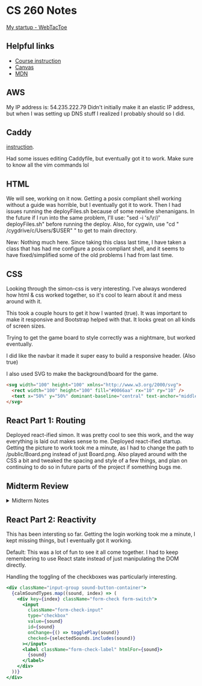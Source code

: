 # CS 260 Notes

[My startup - WebTacToe](https://mfcs260.click)

## Helpful links

- [Course instruction](https://github.com/webprogramming260)
- [Canvas](https://byu.instructure.com)
- [MDN](https://developer.mozilla.org)

## AWS

My IP address is: 54.235.222.79
Didn't initially make it an elastic IP address, but when I was setting up DNS stuff I realized I probably should so I did.

## Caddy

[instruction](https://github.com/webprogramming260/.github/blob/main/profile/webServers/https/https.md).

Had some issues editing Caddyfile, but eventually got it to work. Make sure to know all the vim commands lol

## HTML

We will see, working on it now. Getting a posix compliant shell working without a guide was horrible, but I eventually got it to work. Then I had issues running the deployFiles.sh because of some newline shenanigans. In the future if I run into the same problem, I'll use: "sed -i 's/\r//' deployFiles.sh" before running the deploy. Also, for cygwin, use "cd " /cygdrive/c/Users/$USER" " to get to main directory.

New: Nothing much here. Since taking this class last time, I have taken a class that has had me configure a posix compliant shell, and it seems to have fixed/simplified some of the old problems I had from last time.

## CSS

Looking through the simon-css is very interesting. I've always wondered how html & css worked together, so it's cool to learn about it and mess around with it.

This took a couple hours to get it how I wanted (true). It was important to make it responsive and Bootstrap helped with that. It looks great on all kinds of screen sizes.

Trying to get the game board to style correctly was a nightmare, but worked eventually.

I did like the navbar it made it super easy to build a responsive header. (Also true)

I also used SVG to make the background/board for the game.

```html
<svg width="100" height="100" xmlns="http://www.w3.org/2000/svg">
  <rect width="100" height="100" fill="#0066aa" rx="10" ry="10" />
  <text x="50%" y="50%" dominant-baseline="central" text-anchor="middle" font-size="72" font-family="Arial" fill="white">C</text>
</svg>
```

## React Part 1: Routing

Deployed react-ified simon. It was pretty cool to see this work, and the way everything is laid out makes sense to me. 
Deployed react-ified startup. Getting the picture to work took me a minute, as I had to change the path to /public/Board.png instead of just Board.png. Also played around with the CSS a bit and tweaked the spacing and style of a few things, and plan on continuing to do so in future parts of the project if something bugs me.

## Midterm Review
<details>
  <summary>Midterm Notes</summary>
  In the following code, what does the link element do?
  ```
  - Link to another doc/page
  ```
  In the following code,  what does a div tag do?
  ```
  - Groups HTML elements
  ```
  In the following code, what is the difference between the #title and .grid selector?
  ```
  - '#' applies to a single unique element, while . can apply to multiple elements so that they share the same properties
  ```
  In the following code, what is the difference between padding and margin?
  ```
  - padding creates space from the edge for child elements, and margins create space on the outside of the element from other sibling/parent elements
  ```
  Given this HTML and this CSS how will the images be displayed using flex?
  ```
  - ?
  ```
  What does the following padding CSS do?
  ```
  - ?
  ```
  What does the following code using arrow syntax function declaration do?
  ```
  - Shortened function declaration?
  ```
  What does the following code using map with an array output?
  ```
  - /**shrug*/*
  ```
  What does the following code output using getElementByID and addEventListener?
  ```
  - ?
  ```
  What does the following line of Javascript do using a # selector?
  ```
  - ?
  ```
  Which of the following are true? (mark all that are true about the DOM)
  ```
  - ?
  ```
  By default, the HTML span element has a default CSS display property value of:
  ```
  - Inline
  ```
  How would you use CSS to change all the div elements to have a background color of red?
  ```
  - div { background-color: red } (Pretty sure that's the right syntax.)
  ```
  How would you display an image with a hyperlink in HTML?
  ```
  - Image inside anchor element w/ href
  ```
  In the CSS box model, what is the ordering of the box layers starting at the inside and working out?
  ```
  - Content, padding, border, margin
  ```
  Given the following HTML, what CSS would you use to set the text "trouble" to green and leave the "double" text unaffected?
  ```
  - Give "trouble" tag in html and .trouble { color: green; } (Or whatever tag you use.)
  ```
  What will the following code output when executed using a for loop and console.log?
  ```
  - ?
  ```
  How would you use JavaScript to select an element with the id of “byu” and change the text color of that element to green?
  ```
  - elementOrWhatever = document.getElementByID("byu");
  - elementOrWhatever.style.color = "green";
  ```
  What is the opening HTML tag for a paragraph, ordered list, unordered list, second level heading, first level heading, third level heading?
  ```
  - "<p><ol><ul><h2><h1><h3>"
  ```
  How do you declare the document type to be html?
  ```
  - "<!DOCTYPE html>"
  ```
  What is valid javascript syntax for if, else, for, while, switch statements?
  ```
  - Not needed
  ```
  What is the correct syntax for creating a javascript object?
  ```
  - object = {
  -    property1: 1,
  -    property2: 2
  -    }
  ```
  Is it possible to add new properties to javascript objects?
  ```
  - Yup
  ```
  If you want to include JavaScript on an HTML page, which tag do you use?
  ```
  - "< script>"
  ```
  Given the following HTML, what JavaScript could you use to set the text "animal" to "crow" and leave the "fish" text unaffected?
  ```
  - ?
  ```
  Which of the following correctly describes JSON?
  ```
  - ?
  ```
  What does the console command chmod, pwd, cd, ls, vim, nano, mkdir, mv, rm, man, ssh, ps, wget, sudo  do?
  ```
  - chmod: file/directory permissions, pwd: print working directory, cd: change directory, ls: list directory, vim: create/edit a file, nano: open/create file, mkdir: make directory, mv: move file, rm: remove file, man: manual pages/docs, ssh: secure connection to another machine, ps: process status, wget: download file from internet, sudo: execute command w/ root privileges
  ```
  Which of the following console command creates a remote shell session?
  ```
  - ssh
  ```
  Which of the following is true when the -la parameter is specified for the ls console command?
  ```
  - ?
  ```
  Which of the following is true for the domain name banana.fruit.bozo.click, which is the top level domain, which is a subdomain, which is a root domain?
  ```
  - sub: banana.fruit. root: bozo top: .click
  ```
  Is a web certificate is necessary to use HTTPS.
  ```
  - Yes
  ```
  Can a DNS A record can point to an IP address or another A record.
  ```
  - only IP address
  ```
  Port 443, 80, 22 is reserved for which protocol?
  ```
  - Https, Http, and SSH respectively
  ```
  What will the following code using Promises output when executed?
  ```
  - ?
  ```
</details>

## React Part 2: Reactivity

This has been intersting so far. Getting the login working took me a minute, I kept missing things, but I eventually got it working.

Default:
This was a lot of fun to see it all come together. I had to keep remembering to use React state instead of just manipulating the DOM directly.

Handling the toggling of the checkboxes was particularly interesting.

```jsx
<div className="input-group sound-button-container">
  {calmSoundTypes.map((sound, index) => (
    <div key={index} className="form-check form-switch">
      <input
        className="form-check-input"
        type="checkbox"
        value={sound}
        id={sound}
        onChange={() => togglePlay(sound)}
        checked={selectedSounds.includes(sound)}
      ></input>
      <label className="form-check-label" htmlFor={sound}>
        {sound}
      </label>
    </div>
  ))}
</div>
```
